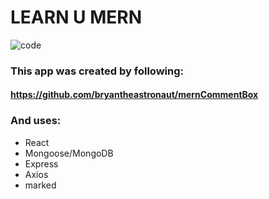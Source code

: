 # LEARN U MERN

![code](https://media.giphy.com/media/ZVik7pBtu9dNS/giphy-downsized.gif)

### This app was created by following:

#### https://github.com/bryantheastronaut/mernCommentBox

### And uses:

- React
- Mongoose/MongoDB
- Express
- Axios
- marked
